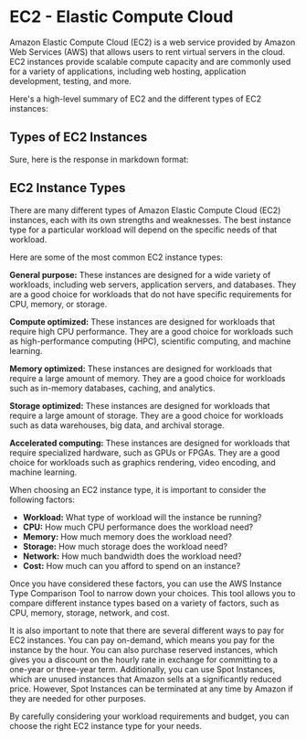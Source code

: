 # EC2 - Elastic Compute Cloud

Amazon Elastic Compute Cloud (EC2) is a web service provided by Amazon Web Services (AWS) that allows users to rent virtual servers in the cloud. EC2 instances provide scalable compute capacity and are commonly used for a variety of applications, including web hosting, application development, testing, and more.

Here's a high-level summary of EC2 and the different types of EC2 instances:

## Types of EC2 Instances

Sure, here is the response in markdown format:

## EC2 Instance Types

There are many different types of Amazon Elastic Compute Cloud (EC2) instances, each with its own strengths and weaknesses. The best instance type for a particular workload will depend on the specific needs of that workload.

Here are some of the most common EC2 instance types:

**General purpose:** These instances are designed for a wide variety of workloads, including web servers, application servers, and databases. They are a good choice for workloads that do not have specific requirements for CPU, memory, or storage.


**Compute optimized:** These instances are designed for workloads that require high CPU performance. They are a good choice for workloads such as high-performance computing (HPC), scientific computing, and machine learning.


**Memory optimized:** These instances are designed for workloads that require a large amount of memory. They are a good choice for workloads such as in-memory databases, caching, and analytics.


**Storage optimized:** These instances are designed for workloads that require a large amount of storage. They are a good choice for workloads such as data warehouses, big data, and archival storage.


**Accelerated computing:** These instances are designed for workloads that require specialized hardware, such as GPUs or FPGAs. They are a good choice for workloads such as graphics rendering, video encoding, and machine learning.


When choosing an EC2 instance type, it is important to consider the following factors:

* **Workload:** What type of workload will the instance be running?
* **CPU:** How much CPU performance does the workload need?
* **Memory:** How much memory does the workload need?
* **Storage:** How much storage does the workload need?
* **Network:** How much bandwidth does the workload need?
* **Cost:** How much can you afford to spend on an instance?

Once you have considered these factors, you can use the AWS Instance Type Comparison Tool to narrow down your choices. This tool allows you to compare different instance types based on a variety of factors, such as CPU, memory, storage, network, and cost.

It is also important to note that there are several different ways to pay for EC2 instances. You can pay on-demand, which means you pay for the instance by the hour. You can also purchase reserved instances, which gives you a discount on the hourly rate in exchange for committing to a one-year or three-year term. Additionally, you can use Spot Instances, which are unused instances that Amazon sells at a significantly reduced price. However, Spot Instances can be terminated at any time by Amazon if they are needed for other purposes.

By carefully considering your workload requirements and budget, you can choose the right EC2 instance type for your needs.